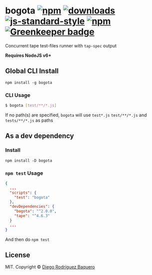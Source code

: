 # bogota [![npm](https://img.shields.io/npm/v/bogota.svg)](https://npmjs.org/package/bogota) [![downloads](https://img.shields.io/npm/dm/bogota.svg)](https://npmjs.org/package/bogota) [![js-standard-style](https://img.shields.io/badge/code%20style-standard-brightgreen.svg)](http://standardjs.com/) [![npm](https://img.shields.io/npm/l/bogota.svg)](LICENSE) [![Greenkeeper badge](https://badges.greenkeeper.io/DiegoRBaquero/bogota.svg)](https://greenkeeper.io/)

Concurrent tape test-files runner with `tap-spec` output

**Requires NodeJS v6+**

## Global CLI Install

```
npm install -g bogota
```

### CLI Usage

```sh
$ bogota [test/**/*.js]
```
If no path(s) are specified, `bogota` will use `test*.js` `test/**/*.js` and `tests/**/*.js` as paths

## As a dev dependency

### Install
```
npm install -D bogota
```

### `npm test` Usage

```json
{
  ...
  "scripts": {
    "test": "bogota"
  },
  "devDependencies": {
    "bogota": "^2.0.0",
    "tape": "^4.6.3"
  }
  ...
}
```

And then do `npm test`

## License

MIT. Copyright © [Diego Rodríguez Baquero](https://diegorbaquero.com)
